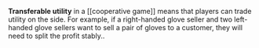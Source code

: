 **Transferable utility** in a [[cooperative game]] means that players can trade utility on the side. For example, if a right-handed glove seller and two left-handed glove sellers want to sell a pair of gloves to a customer, they will need to split the profit stably..
